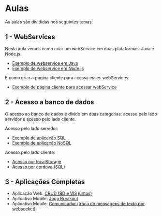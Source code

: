 # Aulas

As aulas são divididas nos seguintes temas:
## 1 - WebServices
Nesta aula vemos como criar um webService em duas plataformas: Java e Node.js.

* [Exemplo de webservice em Java](webservice/server/java)
* [Exemplo de webservice em Node.js](webservice/server/node)

E como criar a pagina cliente para acessa esses webServices:
* [Exemplo de pagina cliente para acessar webService](webservice/client/)


## 2 - Acesso a banco de dados
O acesso ao banco de dados é divido em duas categorias: acesso pelo lado servidor e acesso pelo lado cliente.

Acesso pelo lado servidor:
* [Exemplo de aplicação SQL](banco-de-dados/servidor/sql)
* [Exemplo de aplicação NoSQL](banco-de-dados/servidor/nosql)

Acesso pelo lado cliente:
* [Acesso por localStorage](banco-de-dados/cliente/localStorage)
* [Acesso por cordova (SQL)](banco-de-dados/cliente/cordova)

## 3 - Aplicações Completas
* Aplicação Web: [CRUD (BD e WS juntos)](bd-ws-juntos)
* Aplicativo Mobile: [Jogo Breakout](cordova/breakout)
* Aplicativo Mobile: [Comunicador (troca de mensagens de texto por websocket)](websocket)
